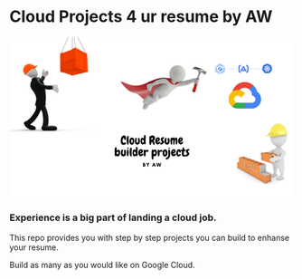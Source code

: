 # Cloud Projects 4 ur resume by AW
![header image](./images/Resume%20builder.png)

### Experience is a big part of landing a cloud job.  

This repo provides you with step by step projects you can build to enhanse your resume.

Build as many as you would like on Google Cloud.

